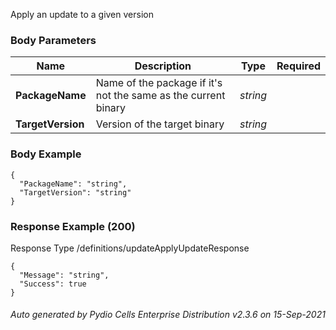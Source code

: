 






 
Apply an update to a given version  


### Body Parameters

Name | Description | Type | Required
---|---|---|---
**PackageName** | Name of the package if it's not the same as the current binary | _string_ |   
**TargetVersion** | Version of the target binary | _string_ |   


### Body Example
```
{
  "PackageName": "string",
  "TargetVersion": "string"
}
```






### Response Example (200)
Response Type /definitions/updateApplyUpdateResponse

```
{
  "Message": "string",
  "Success": true
}
```




###### Auto generated by Pydio Cells Enterprise Distribution v2.3.6 on 15-Sep-2021
